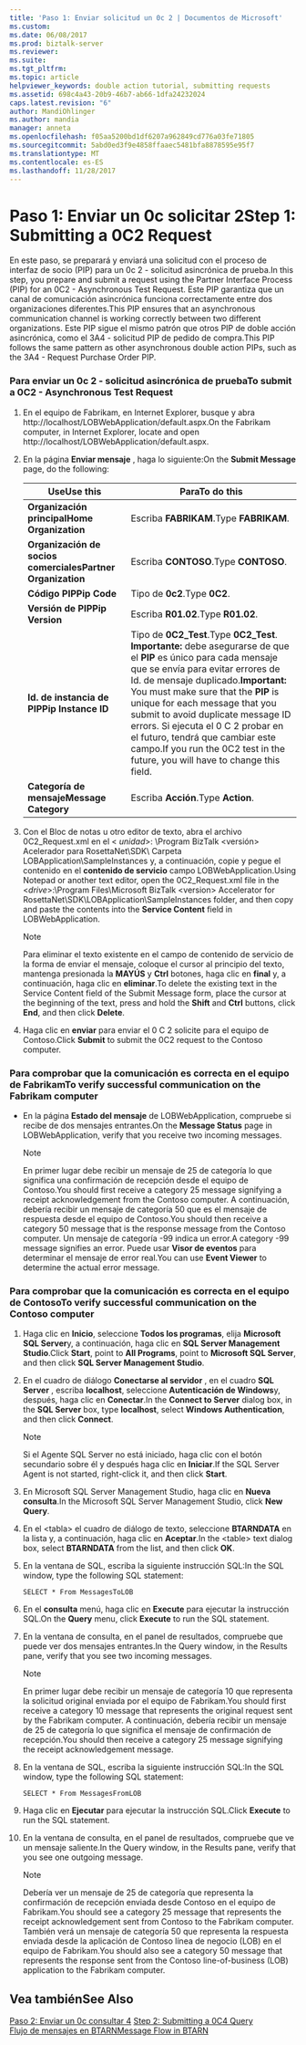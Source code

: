 ```yaml
---
title: 'Paso 1: Enviar solicitud un 0c 2 | Documentos de Microsoft'
ms.custom: 
ms.date: 06/08/2017
ms.prod: biztalk-server
ms.reviewer: 
ms.suite: 
ms.tgt_pltfrm: 
ms.topic: article
helpviewer_keywords: double action tutorial, submitting requests
ms.assetid: 698c4a43-20b9-46b7-ab66-1dfa24232024
caps.latest.revision: "6"
author: MandiOhlinger
ms.author: mandia
manager: anneta
ms.openlocfilehash: f05aa5200bd1df6207a962849cd776a03fe71805
ms.sourcegitcommit: 5abd0ed3f9e4858ffaaec5481bfa8878595e95f7
ms.translationtype: MT
ms.contentlocale: es-ES
ms.lasthandoff: 11/28/2017
---
```

# <a name="step-1-submitting-a-0c2-request"></a><span data-ttu-id="2d43f-102">Paso 1: Enviar un 0c solicitar 2</span><span class="sxs-lookup"><span data-stu-id="2d43f-102">Step 1: Submitting a 0C2 Request</span></span>
<span data-ttu-id="2d43f-103">En este paso, se preparará y enviará una solicitud con el proceso de interfaz de socio (PIP) para un 0c 2 - solicitud asincrónica de prueba.</span><span class="sxs-lookup"><span data-stu-id="2d43f-103">In this step, you prepare and submit a request using the Partner Interface Process (PIP) for an 0C2 - Asynchronous Test Request.</span></span> <span data-ttu-id="2d43f-104">Este PIP garantiza que un canal de comunicación asincrónica funciona correctamente entre dos organizaciones diferentes.</span><span class="sxs-lookup"><span data-stu-id="2d43f-104">This PIP ensures that an asynchronous communication channel is working correctly between two different organizations.</span></span> <span data-ttu-id="2d43f-105">Este PIP sigue el mismo patrón que otros PIP de doble acción asincrónica, como el 3A4 - solicitud PIP de pedido de compra.</span><span class="sxs-lookup"><span data-stu-id="2d43f-105">This PIP follows the same pattern as other asynchronous double action PIPs, such as the 3A4 - Request Purchase Order PIP.</span></span>  
  
### <a name="to-submit-a-0c2---asynchronous-test-request"></a><span data-ttu-id="2d43f-106">Para enviar un 0c 2 - solicitud asincrónica de prueba</span><span class="sxs-lookup"><span data-stu-id="2d43f-106">To submit a 0C2 - Asynchronous Test Request</span></span>  
  
1.  <span data-ttu-id="2d43f-107">En el equipo de Fabrikam, en Internet Explorer, busque y abra http://localhost/LOBWebApplication/default.aspx.</span><span class="sxs-lookup"><span data-stu-id="2d43f-107">On the Fabrikam computer, in Internet Explorer, locate and open http://localhost/LOBWebApplication/default.aspx.</span></span>  
  
2.  <span data-ttu-id="2d43f-108">En la página **Enviar mensaje** , haga lo siguiente:</span><span class="sxs-lookup"><span data-stu-id="2d43f-108">On the **Submit Message** page, do the following:</span></span>  
  
    |<span data-ttu-id="2d43f-109">Use</span><span class="sxs-lookup"><span data-stu-id="2d43f-109">Use this</span></span>|<span data-ttu-id="2d43f-110">Para</span><span class="sxs-lookup"><span data-stu-id="2d43f-110">To do this</span></span>|  
    |--------------|----------------|  
    |<span data-ttu-id="2d43f-111">**Organización principal**</span><span class="sxs-lookup"><span data-stu-id="2d43f-111">**Home Organization**</span></span>|<span data-ttu-id="2d43f-112">Escriba **FABRIKAM**.</span><span class="sxs-lookup"><span data-stu-id="2d43f-112">Type **FABRIKAM**.</span></span>|  
    |<span data-ttu-id="2d43f-113">**Organización de socios comerciales**</span><span class="sxs-lookup"><span data-stu-id="2d43f-113">**Partner Organization**</span></span>|<span data-ttu-id="2d43f-114">Escriba **CONTOSO**.</span><span class="sxs-lookup"><span data-stu-id="2d43f-114">Type **CONTOSO**.</span></span>|  
    |<span data-ttu-id="2d43f-115">**Código PIP**</span><span class="sxs-lookup"><span data-stu-id="2d43f-115">**Pip Code**</span></span>|<span data-ttu-id="2d43f-116">Tipo de **0c2**.</span><span class="sxs-lookup"><span data-stu-id="2d43f-116">Type **0C2**.</span></span>|  
    |<span data-ttu-id="2d43f-117">**Versión de PIP**</span><span class="sxs-lookup"><span data-stu-id="2d43f-117">**Pip Version**</span></span>|<span data-ttu-id="2d43f-118">Escriba **R01.02**.</span><span class="sxs-lookup"><span data-stu-id="2d43f-118">Type **R01.02**.</span></span>|  
    |<span data-ttu-id="2d43f-119">**Id. de instancia de PIP**</span><span class="sxs-lookup"><span data-stu-id="2d43f-119">**Pip Instance ID**</span></span>|<span data-ttu-id="2d43f-120">Tipo de **0C2_Test**.</span><span class="sxs-lookup"><span data-stu-id="2d43f-120">Type **0C2_Test**.</span></span> <span data-ttu-id="2d43f-121">**Importante:** debe asegurarse de que el **PIP** es único para cada mensaje que se envía para evitar errores de Id. de mensaje duplicado.</span><span class="sxs-lookup"><span data-stu-id="2d43f-121">**Important:**  You must make sure that the **PIP** is unique for each message that you submit to avoid duplicate message ID errors.</span></span> <span data-ttu-id="2d43f-122">Si ejecuta el 0 C 2 probar en el futuro, tendrá que cambiar este campo.</span><span class="sxs-lookup"><span data-stu-id="2d43f-122">If you run the 0C2 test in the future, you will have to change this field.</span></span>|  
    |<span data-ttu-id="2d43f-123">**Categoría de mensaje**</span><span class="sxs-lookup"><span data-stu-id="2d43f-123">**Message Category**</span></span>|<span data-ttu-id="2d43f-124">Escriba **Acción**.</span><span class="sxs-lookup"><span data-stu-id="2d43f-124">Type **Action**.</span></span>|  
  
3.  <span data-ttu-id="2d43f-125">Con el Bloc de notas u otro editor de texto, abra el archivo 0C2_Request.xml en el \< *unidad*\>: \Program BizTalk \<versión\> Acelerador para RosettaNet\SDK\ Carpeta LOBApplication\SampleInstances y, a continuación, copie y pegue el contenido en el **contenido de servicio** campo LOBWebApplication.</span><span class="sxs-lookup"><span data-stu-id="2d43f-125">Using Notepad or another text editor, open the 0C2_Request.xml file in the \<*drive*\>:\Program Files\Microsoft BizTalk \<version\> Accelerator for RosettaNet\SDK\LOBApplication\SampleInstances folder, and then copy and paste the contents into the **Service Content** field in LOBWebApplication.</span></span>  
  
    > [!NOTE]
    >  <span data-ttu-id="2d43f-126">Para eliminar el texto existente en el campo de contenido de servicio de la forma de enviar el mensaje, coloque el cursor al principio del texto, mantenga presionada la **MAYÚS** y **Ctrl** botones, haga clic en **final** y, a continuación, haga clic en **eliminar**.</span><span class="sxs-lookup"><span data-stu-id="2d43f-126">To delete the existing text in the Service Content field of the Submit Message form, place the cursor at the beginning of the text, press and hold the **Shift** and **Ctrl** buttons, click **End**, and then click **Delete**.</span></span>  
  
4.  <span data-ttu-id="2d43f-127">Haga clic en **enviar** para enviar el 0 C 2 solicite para el equipo de Contoso.</span><span class="sxs-lookup"><span data-stu-id="2d43f-127">Click **Submit** to submit the 0C2 request to the Contoso computer.</span></span>  
  
### <a name="to-verify-successful-communication-on-the-fabrikam-computer"></a><span data-ttu-id="2d43f-128">Para comprobar que la comunicación es correcta en el equipo de Fabrikam</span><span class="sxs-lookup"><span data-stu-id="2d43f-128">To verify successful communication on the Fabrikam computer</span></span>  
  
-   <span data-ttu-id="2d43f-129">En la página **Estado del mensaje** de LOBWebApplication, compruebe si recibe de dos mensajes entrantes.</span><span class="sxs-lookup"><span data-stu-id="2d43f-129">On the **Message Status** page in LOBWebApplication, verify that you receive two incoming messages.</span></span>  
  
    > [!NOTE]
    >  <span data-ttu-id="2d43f-130">En primer lugar debe recibir un mensaje de 25 de categoría lo que significa una confirmación de recepción desde el equipo de Contoso.</span><span class="sxs-lookup"><span data-stu-id="2d43f-130">You should first receive a category 25 message signifying a receipt acknowledgement from the Contoso computer.</span></span> <span data-ttu-id="2d43f-131">A continuación, debería recibir un mensaje de categoría 50 que es el mensaje de respuesta desde el equipo de Contoso.</span><span class="sxs-lookup"><span data-stu-id="2d43f-131">You should then receive a category 50 message that is the response message from the Contoso computer.</span></span> <span data-ttu-id="2d43f-132">Un mensaje de categoría -99 indica un error.</span><span class="sxs-lookup"><span data-stu-id="2d43f-132">A category -99 message signifies an error.</span></span> <span data-ttu-id="2d43f-133">Puede usar **Visor de eventos** para determinar el mensaje de error real.</span><span class="sxs-lookup"><span data-stu-id="2d43f-133">You can use **Event Viewer** to determine the actual error message.</span></span>  
  
### <a name="to-verify-successful-communication-on-the-contoso-computer"></a><span data-ttu-id="2d43f-134">Para comprobar que la comunicación es correcta en el equipo de Contoso</span><span class="sxs-lookup"><span data-stu-id="2d43f-134">To verify successful communication on the Contoso computer</span></span>  
  
1.  <span data-ttu-id="2d43f-135">Haga clic en **Inicio**, seleccione **Todos los programas**, elija **Microsoft SQL Server**y, a continuación, haga clic en **SQL Server Management Studio**.</span><span class="sxs-lookup"><span data-stu-id="2d43f-135">Click **Start**, point to **All Programs**, point to **Microsoft SQL Server**, and then click **SQL Server Management Studio**.</span></span>  
  
2.  <span data-ttu-id="2d43f-136">En el cuadro de diálogo **Conectarse al servidor** , en el cuadro **SQL Server** , escriba **localhost**, seleccione **Autenticación de Windows**y, después, haga clic en **Conectar**.</span><span class="sxs-lookup"><span data-stu-id="2d43f-136">In the **Connect to Server** dialog box, in the **SQL Server** box, type **localhost**, select **Windows Authentication**, and then click **Connect**.</span></span>  
  
    > [!NOTE]
    >  <span data-ttu-id="2d43f-137">Si el Agente SQL Server no está iniciado, haga clic con el botón secundario sobre él y después haga clic en **Iniciar**.</span><span class="sxs-lookup"><span data-stu-id="2d43f-137">If the SQL Server Agent is not started, right-click it, and then click **Start**.</span></span>  
  
3.  <span data-ttu-id="2d43f-138">En Microsoft SQL Server Management Studio, haga clic en **Nueva consulta**.</span><span class="sxs-lookup"><span data-stu-id="2d43f-138">In the Microsoft SQL Server Management Studio, click **New Query**.</span></span>  
  
4.  <span data-ttu-id="2d43f-139">En el \<tabla\> el cuadro de diálogo de texto, seleccione **BTARNDATA** en la lista y, a continuación, haga clic en **Aceptar**.</span><span class="sxs-lookup"><span data-stu-id="2d43f-139">In the \<table\> text dialog box, select **BTARNDATA** from the list, and then click **OK**.</span></span>  
  
5.  <span data-ttu-id="2d43f-140">En la ventana de SQL, escriba la siguiente instrucción SQL:</span><span class="sxs-lookup"><span data-stu-id="2d43f-140">In the SQL window, type the following SQL statement:</span></span>  
  
    ```  
    SELECT * From MessagesToLOB  
    ```  
  
6.  <span data-ttu-id="2d43f-141">En el **consulta** menú, haga clic en **Execute** para ejecutar la instrucción SQL.</span><span class="sxs-lookup"><span data-stu-id="2d43f-141">On the **Query** menu, click **Execute** to run the SQL statement.</span></span>  
  
7.  <span data-ttu-id="2d43f-142">En la ventana de consulta, en el panel de resultados, compruebe que puede ver dos mensajes entrantes.</span><span class="sxs-lookup"><span data-stu-id="2d43f-142">In the Query window, in the Results pane, verify that you see two incoming messages.</span></span>  
  
    > [!NOTE]
    >  <span data-ttu-id="2d43f-143">En primer lugar debe recibir un mensaje de categoría 10 que representa la solicitud original enviada por el equipo de Fabrikam.</span><span class="sxs-lookup"><span data-stu-id="2d43f-143">You should first receive a category 10 message that represents the original request sent by the Fabrikam computer.</span></span> <span data-ttu-id="2d43f-144">A continuación, debería recibir un mensaje de 25 de categoría lo que significa el mensaje de confirmación de recepción.</span><span class="sxs-lookup"><span data-stu-id="2d43f-144">You should then receive a category 25 message signifying the receipt acknowledgement message.</span></span>  
  
8.  <span data-ttu-id="2d43f-145">En la ventana de SQL, escriba la siguiente instrucción SQL:</span><span class="sxs-lookup"><span data-stu-id="2d43f-145">In the SQL window, type the following SQL statement:</span></span>  
  
    ```  
    SELECT * From MessagesFromLOB  
    ```  
  
9. <span data-ttu-id="2d43f-146">Haga clic en **Ejecutar** para ejecutar la instrucción SQL.</span><span class="sxs-lookup"><span data-stu-id="2d43f-146">Click **Execute** to run the SQL statement.</span></span>  
  
10. <span data-ttu-id="2d43f-147">En la ventana de consulta, en el panel de resultados, compruebe que ve un mensaje saliente.</span><span class="sxs-lookup"><span data-stu-id="2d43f-147">In the Query window, in the Results pane, verify that you see one outgoing message.</span></span>  
  
    > [!NOTE]
    >  <span data-ttu-id="2d43f-148">Debería ver un mensaje de 25 de categoría que representa la confirmación de recepción enviada desde Contoso en el equipo de Fabrikam.</span><span class="sxs-lookup"><span data-stu-id="2d43f-148">You should see a category 25 message that represents the receipt acknowledgement sent from Contoso to the Fabrikam computer.</span></span> <span data-ttu-id="2d43f-149">También verá un mensaje de categoría 50 que representa la respuesta enviada desde la aplicación de Contoso línea de negocio (LOB) en el equipo de Fabrikam.</span><span class="sxs-lookup"><span data-stu-id="2d43f-149">You should also see a category 50 message that represents the response sent from the Contoso line-of-business (LOB) application to the Fabrikam computer.</span></span>  
  
## <a name="see-also"></a><span data-ttu-id="2d43f-150">Vea también</span><span class="sxs-lookup"><span data-stu-id="2d43f-150">See Also</span></span>  
 <span data-ttu-id="2d43f-151">[Paso 2: Enviar un 0c consultar 4](../../adapters-and-accelerators/accelerator-rosettanet/step-2-submitting-a-0c4-query.md) </span><span class="sxs-lookup"><span data-stu-id="2d43f-151">[Step 2: Submitting a 0C4 Query](../../adapters-and-accelerators/accelerator-rosettanet/step-2-submitting-a-0c4-query.md) </span></span>  
 [<span data-ttu-id="2d43f-152">Flujo de mensajes en BTARN</span><span class="sxs-lookup"><span data-stu-id="2d43f-152">Message Flow in BTARN</span></span>](../../adapters-and-accelerators/accelerator-rosettanet/message-flow-in-btarn.md)